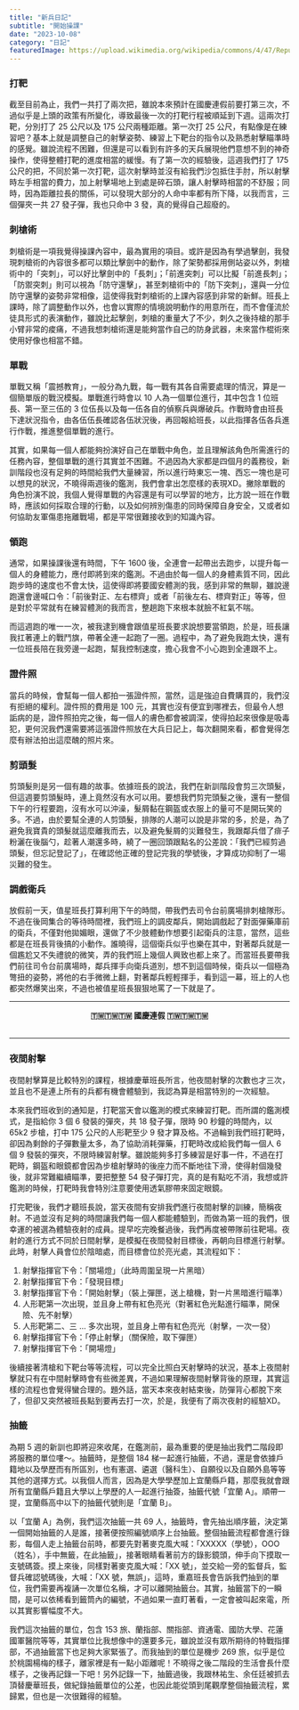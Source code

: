 ```yaml
---
title: "新兵日記"
subtitle: "開始操課"
date: "2023-10-08"
category: "日記"
featuredImage: https://upload.wikimedia.org/wikipedia/commons/4/47/Republic_of_China_Army_%28ROCA%29_Logo.svg
---
```

### 打靶
截至目前為止，我們一共打了兩次把，雖說本來預計在國慶連假前要打第三次，不過似乎是上頭的政策有所變化，導致最後一次的打靶行程被順延到下週。這兩次打靶，分別打了 25 公尺以及 175 公尺兩種距離。第一次打 25 公尺，有點像是在練習吧？基本上就是調整自己的射擊姿勢、練習上下靶台的指令以及熟悉射擊瞄準時的感覺。雖說流程不困難，但還是可以看到有許多的天兵展現他們意想不到的神奇操作，使得整體打靶的進度相當的緩慢。有了第一次的經驗後，這週我們打了 175 公尺的把，不同於第一次打靶，這次射擊時並沒有給我們沙包抵住手肘，所以射擊時左手相當的費力，加上射擊場地上到處是碎石頭，讓人射擊時相當的不舒服；同時，因為距離拉長的關係，可以發現大部分的人命中率都有所下降，以我而言，三個彈夾一共 27 發子彈，我也只命中 3 發，真的覺得自己超廢的。

### 刺槍術
刺槍術是一項我覺得操課內容中，最為實用的項目。或許是因為有學過擊劍，我發現刺槍術的內容很多都可以類比擊劍中的動作，除了架勢都採用側站姿以外，刺槍術中的「突刺」，可以好比擊劍中的「長刺」；「前進突刺」可以比擬「前進長刺」；「防禦突刺」則可以視為「防守還擊」，甚至刺槍術中的「防下突刺」，還與一分位防守還擊的姿勢非常相像，這使得我對刺槍術的上課內容感到非常的新鮮。班長上課時，除了調整動作以外，也會以實際的情境說明動作的用意所在，而不會僅流於徒具形式的表演動作，雖說比起擊劍，刺槍的重量大了不少，刺久之後持槍的那手小臂非常的痠痛，不過我想刺槍術還是能夠當作自己的防身武器，未來當作棍術來使用好像也相當不錯。

### 單戰
單戰又稱「震撼教育」，一般分為九戰，每一戰有其各自需要處理的情況，算是一個簡單版的戰況模擬。單戰進行時會以 10 人為一個單位進行，其中包含 1 位班長、第一至三伍的 3 位伍長以及每一伍各自的偵察兵與爆破兵。作戰時會由班長下達狀況指令，由各伍伍長確認各伍狀況後，再回報給班長，以此指揮各伍各兵進行作戰，推進整個單戰的進行。

其實，如果每一個人都能夠扮演好自己在單戰中角色，並且理解該角色所需進行的任務內容，整個單戰的進行其實並不困難。不過因為大家都是四個月的義務役，新訓階段也沒有足夠的時間給我們大量練習，所以進行時東忘一塊、西忘一塊也是可以想見的狀況，不曉得兩週後的鑑測，我們會拿出怎麼樣的表現XD。撇除單戰的角色扮演不說，我個人覺得單戰的內容還是有可以學習的地方，比方說一班在作戰時，應該如何採取合理的行動，以及如何辨別傷患的同時保障自身安全，又或者如何協助友軍傷患拖離戰場，都是平常很難接收到的知識內容。

### 領跑
通常，如果操課後還有時間，下午 1600 後，全連會一起帶出去跑步，以提升每一個人的身體能力，應付即將到來的鑑測。不過由於每一個人的身體素質不同，因此跑步時的速度也不會太快，這使得即將要國安體測的我，感到非常的無聊，雖說邊跑還會邊喊口令：「前後對正、左右標齊」或者「前後左右、標齊對正」等等，但是對於平常就有在練習體測的我而言，整趟跑下來根本就臉不紅氣不喘。

而這週跑的唯一一次，被我逮到機會跟值星班長要求說想要當領跑，於是，班長讓我扛著連上的戰鬥旗，帶著全連一起跑了一圈。過程中，為了避免我跑太快，還有一位班長陪在我旁邊一起跑，幫我控制速度，擔心我會不小心跑到全連跟不上。

### 證件照
當兵的時候，會幫每一個人都拍一張證件照，當然，這是強迫自費購買的，我們沒有拒絕的權利。證件照的費用是 100 元，其實也沒有便宜到哪裡去，但最令人想詬病的是，證件照拍完之後，每一個人的膚色都會被調深，使得拍起來很像是吸毒犯，更何況我們還需要將這張證件照放在大兵日記上，每次翻開來看，都會覺得怎麼有辦法拍出這麼醜的照片來。

### 剪頭髮
剪頭髮則是另一個有趣的故事。依據班長的說法，我們在新訓階段會剪三次頭髮，但這週要剪頭髮時，連上竟然沒有水可以用。要想我們剪完頭髮之後，還有一整個下午的行程要跑，沒有水可以沖澡，髮屑黏在鋼盔或衣服上的量可不是開玩笑的多。不過，由於要幫全連的人剪頭髮，排隊的人潮可以說是非常的多，於是，為了避免我寶貴的頭髮就這麼離我而去，以及避免髮屑的災難發生，我跟鄰兵借了痱子粉灑在後腦勺，趁著人潮還多時，繞了一圈回頭跟點名的公差說：「我們已經剪過頭髮，但忘記登記了」，在確認他正確的登記完我的學號後，才算成功抑制了一場災難的發生。

### 調戲衛兵
放假前一天，值星班長打算利用下午的時間，帶我們去司令台前廣場排刺槍隊形。不過在後岡集合的等待時間裡，我們班上的調皮鄰兵，開始調戲起了對面彈藥庫前的衛兵，不僅對他拋媚眼，還做了不少肢體動作想要引起衛兵的注意，當然，這些都是在班長背後搞的小動作。誰曉得，這個衛兵似乎也樂在其中，對著鄰兵就是一個尷尬又不失禮貌的微笑，弄的我們班上幾個人興致也都上來了。而當班長要帶我們前往司令台前廣場時，鄰兵揮手向衛兵道別，想不到這個時候，衛兵以一個極為彆扭的姿勢，將他的右手微微上翻，對著鄰兵輕輕揮手，看到這一幕，班上的人也都突然爆笑出來，不過也被值星班長狠狠地罵了一下就是了。

---
<center><strong>🇹🇼🇹🇼🇹🇼 國慶連假 🇹🇼🇹🇼🇹🇼</strong></center>
<br>

---
### 夜間射擊
夜間射擊算是比較特別的課程，根據慶華班長所言，他夜間射擊的次數也才三次，並且也不是連上所有的兵都有機會體驗到，我認為算是相當特別的一次經驗。

本來我們班收到的通知是，打靶當天會以鑑測的模式來練習打靶。而所謂的鑑測模式，是指給你 3 個 6 發裝的彈夾，共 18 發子彈，限時 90 秒鐘的時間內，以 65k2 步槍，打中 175 公尺的人形靶至少 9 發才算及格。不過輪到我們班打靶時，卻因為剩餘的子彈數量太多，為了協助消耗彈藥，打靶時改成給我們每一個人 6 個 9 發裝的彈夾，不限時練習射擊。雖說能夠多打多練習是好事一件，不過在打靶時，鋼盔和眼鏡都會因為步槍射擊時的後座力而不斷地往下滑，使得射個幾發後，就非常難繼續瞄準，要把整整 54 發子彈打完，真的是有點吃不消，我想或許鑑測的時候，打靶時我會特別注意要使用透氣膠帶來固定眼鏡。

打完靶後，我們才聽班長說，當天夜間有安排我們進行夜間射擊的訓練，簡稱夜射。不過並沒有足夠的時間讓我們每一個人都能體驗到，而做為第一班的我們，很幸運的被選為體驗夜射的成員。提早吃完晚餐過後，我們再度被帶隊前往靶場。夜射的進行方式不同於日間射擊，是模擬在夜間發射目標後，再朝向目標進行射擊。此時，射擊人員會位於陰暗處，而目標會位於亮光處，其流程如下：
1. 射擊指揮官下令：「關場燈」（此時周圍呈現一片黑暗）
2. 射擊指揮官下令：「發現目標」
3. 射擊指揮官下令：「開始射擊」（裝上彈匣，送上槍機，對一片黑暗進行瞄準）
4. 人形靶第一次出現，並且身上帶有紅色亮光（對著紅色光點進行瞄準，開保險、先不射擊）
5. 人形靶第二、三 ... 多次出現，並且身上帶有紅色亮光（射擊，一次一發）
6. 射擊指揮官下令：「停止射擊」（關保險，取下彈匣）
7. 射擊指揮官下令：「開場燈」

後續接著清槍和下靶台等等流程，可以完全比照白天射擊時的狀況，基本上夜間射擊就只有在中間射擊時會有些微差異，不過如果理解夜間射擊背後的原理，其實這樣的流程也會覺得蠻合理的。題外話，當天本來夜射結束後，防彈背心都脫下來了，但卻又突然被班長點到要再去打一次，於是，我便有了兩次夜射的經驗XD。

### 抽籤
為期 5 週的新訓也即將迎來收尾，在鑑測前，最為重要的便是抽出我們二階段即將服務的單位嘍～。抽籤時，是整個 184 梯一起進行抽籤，不過，還是會依據戶籍地以及學歷而有所區別，也有憲選、遴選（醫科生）、自願役以及自願外島等等其他的選擇方式。以我個人而言，因為是大學學歷加上宜蘭縣戶籍，那麼我就會跟所有宜蘭縣戶籍且大學以上學歷的人一起進行抽簽，抽籤代號「宜蘭 A」。順帶一提，宜蘭縣高中以下的抽籤代號則是「宜蘭 B」。

以「宜蘭 A」為例，我們這次抽籤一共 69 人，抽籤時，會先抽出順序籤，決定第一個開始抽籤的人是誰，接著便按照編號順序上台抽籤。整個抽籤流程都會進行錄影，每個人走上抽籤台前時，都要先對著麥克風大喊：「XXXXX（學號），OOO（姓名），手中無籤，在此抽籤」，接著眼睛看著前方的錄影鏡頭，伸手向下摸取一支號碼簽。摸上來後，同樣對著麥克風大喊：「XX 號」，並交給一旁的監督兵，監督兵確認號碼後，大喊：「XX 號，無誤」，這時，重嘉班長會告訴我們抽到的單位，我們需要再複誦一次單位名稱，才可以離開抽籤台。其實，抽籤當下的一瞬間，是可以依稀看到籤筒內的編號，不過如果一直盯著看，一定會被叫起來電，所以其實影響幅度不大。

我們這次抽籤的單位，包含 153 旅、蘭指部、關指部、資通電、國防大學、花蓮國軍醫院等等，其實單位比我想像中的還要多元，雖說並沒有眾所期待的特戰指揮部，不過抽籤當下也足夠大家緊張了。而我抽到的單位是機步 269 旅，似乎是位於桃園楊梅的樣子，離家裡是有一點小距離呢！不曉得之後二階段的生活會長什麼樣子，之後再記錄一下吧！另外記錄一下，抽籤過後，我跟林祐生、余任廷被抓去頂替慶華班長，做紀錄抽籤單位的公差，也因此能從頭到尾觀摩整個抽籤流程，累歸累，但也是一次很難得的經驗。